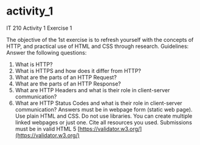 # activity_1
IT 210 Activity 1
Exercise 1

The objective of the 1st exercise is to refresh yourself with the concepts of HTTP, and practical
use of HTML and CSS through research.
Guidelines:
Answer the following questions:
1. What is HTTP?
2. What is HTTPS and how does it differ from HTTP?
3. What are the parts of an HTTP Request?
4. What are the parts of an HTTP Response?
5. What are HTTP Headers and what is their role in client-server communication?
6. What are HTTP Status Codes and what is their role in client-server communication?
Answers must be in webpage form (static web page). Use plain HTML and CSS. Do not use
libraries.
You can create multiple linked webpages or just one. Cite all resources you used.
Submissions must be in valid HTML 5 [https://validator.w3.org/](https://validator.w3.org/)